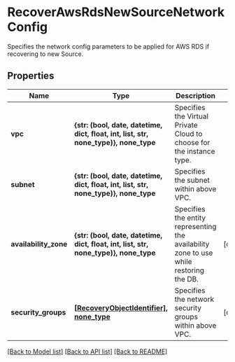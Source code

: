 # RecoverAwsRdsNewSourceNetworkConfig

Specifies the network config parameters to be applied for AWS RDS if recovering to new Source.

## Properties
Name | Type | Description | Notes
------------ | ------------- | ------------- | -------------
**vpc** | **{str: (bool, date, datetime, dict, float, int, list, str, none_type)}, none_type** | Specifies the Virtual Private Cloud to choose for the instance type. | 
**subnet** | **{str: (bool, date, datetime, dict, float, int, list, str, none_type)}, none_type** | Specifies the subnet within above VPC. | 
**availability_zone** | **{str: (bool, date, datetime, dict, float, int, list, str, none_type)}, none_type** | Specifies the entity representing the availability zone to use while restoring the DB. | [optional] 
**security_groups** | [**[RecoveryObjectIdentifier], none_type**](RecoveryObjectIdentifier.md) | Specifies the network security groups within above VPC. | [optional] 

[[Back to Model list]](../README.md#documentation-for-models) [[Back to API list]](../README.md#documentation-for-api-endpoints) [[Back to README]](../README.md)


